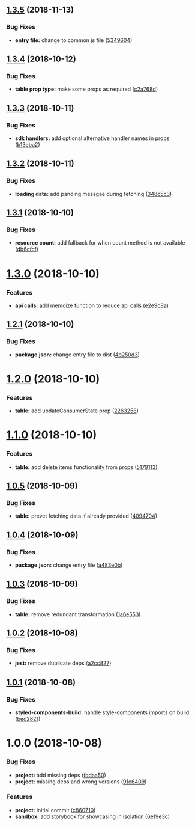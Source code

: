 ## [1.3.5](https://github.com/tillhub/react-table-wrapper/compare/v1.3.4...v1.3.5) (2018-11-13)


### Bug Fixes

* **entry file:** change to common js file ([5349604](https://github.com/tillhub/react-table-wrapper/commit/5349604))

## [1.3.4](https://github.com/tillhub/react-table-wrapper/compare/v1.3.3...v1.3.4) (2018-10-12)


### Bug Fixes

* **table prop type:** make some props as required ([c2a768d](https://github.com/tillhub/react-table-wrapper/commit/c2a768d))

## [1.3.3](https://github.com/tillhub/react-table-wrapper/compare/v1.3.2...v1.3.3) (2018-10-11)


### Bug Fixes

* **sdk handlers:** add optional alternative handler names in props ([b13eba2](https://github.com/tillhub/react-table-wrapper/commit/b13eba2))

## [1.3.2](https://github.com/tillhub/react-table-wrapper/compare/v1.3.1...v1.3.2) (2018-10-11)


### Bug Fixes

* **loading data:** add panding messgae during fetching ([348c5c3](https://github.com/tillhub/react-table-wrapper/commit/348c5c3))

## [1.3.1](https://github.com/tillhub/react-table-wrapper/compare/v1.3.0...v1.3.1) (2018-10-10)


### Bug Fixes

* **resource count:** add fallback for when count method is not available ([db6cfcf](https://github.com/tillhub/react-table-wrapper/commit/db6cfcf))

# [1.3.0](https://github.com/tillhub/react-table-wrapper/compare/v1.2.1...v1.3.0) (2018-10-10)


### Features

* **api calls:** add memoize function to reduce api calls ([e2e9c8a](https://github.com/tillhub/react-table-wrapper/commit/e2e9c8a))

## [1.2.1](https://github.com/tillhub/react-table-wrapper/compare/v1.2.0...v1.2.1) (2018-10-10)


### Bug Fixes

* **package.json:** change entry file to dist ([4b250d3](https://github.com/tillhub/react-table-wrapper/commit/4b250d3))

# [1.2.0](https://github.com/tillhub/react-table-wrapper/compare/v1.1.0...v1.2.0) (2018-10-10)


### Features

* **table:** add updateConsumerState prop ([2263258](https://github.com/tillhub/react-table-wrapper/commit/2263258))

# [1.1.0](https://github.com/tillhub/react-table-wrapper/compare/v1.0.5...v1.1.0) (2018-10-10)


### Features

* **table:** add delete items functionality from props ([5179113](https://github.com/tillhub/react-table-wrapper/commit/5179113))

## [1.0.5](https://github.com/tillhub/react-table-wrapper/compare/v1.0.4...v1.0.5) (2018-10-09)


### Bug Fixes

* **table:** prevet fetching data if already provided ([4094704](https://github.com/tillhub/react-table-wrapper/commit/4094704))

## [1.0.4](https://github.com/tillhub/react-table-wrapper/compare/v1.0.3...v1.0.4) (2018-10-09)


### Bug Fixes

* **package.json:** change entry file ([a483e0b](https://github.com/tillhub/react-table-wrapper/commit/a483e0b))

## [1.0.3](https://github.com/tillhub/react-table-wrapper/compare/v1.0.2...v1.0.3) (2018-10-09)


### Bug Fixes

* **table:** remove redundant transformation ([1a6e553](https://github.com/tillhub/react-table-wrapper/commit/1a6e553))

## [1.0.2](https://github.com/tillhub/react-table-wrapper/compare/v1.0.1...v1.0.2) (2018-10-08)


### Bug Fixes

* **jest:** remove duplicate deps ([a2cc827](https://github.com/tillhub/react-table-wrapper/commit/a2cc827))

## [1.0.1](https://github.com/tillhub/react-table-wrapper/compare/v1.0.0...v1.0.1) (2018-10-08)


### Bug Fixes

* **styled-components-build:** handle style-components imports on build ([bed2821](https://github.com/tillhub/react-table-wrapper/commit/bed2821))

# 1.0.0 (2018-10-08)


### Bug Fixes

* **project:** add missing deps ([fddaa50](https://github.com/tillhub/react-table-wrapper/commit/fddaa50))
* **project:** missing deps and wrong versions ([91e6409](https://github.com/tillhub/react-table-wrapper/commit/91e6409))


### Features

* **project:** initial commit ([c860710](https://github.com/tillhub/react-table-wrapper/commit/c860710))
* **sandbox:** add storybook for showcasing in isolation ([6e19e3c](https://github.com/tillhub/react-table-wrapper/commit/6e19e3c))
